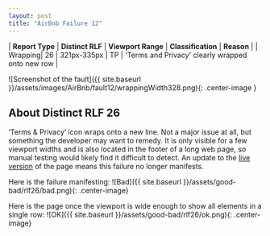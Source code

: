 ```yaml
---
layout: post
title: "AirBnb Failure 12"
---
```

| **Report Type** | **Distinct RLF** | **Viewport Range** | **Classification** | **Reason** |
| Wrapping| 26 | 321px-335px | TP | 'Terms and Privacy' clearly wrapped onto new row | 

![Screenshot of the fault]({{ site.baseurl }}/assets/images/AirBnb/fault12/wrappingWidth328.png){: .center-image }

## About Distinct RLF 26

‘Terms & Privacy’ icon wraps onto a new line. Not a major issue at all, but something the developer may want to remedy. It is only visible for a few viewport widths and is also located in the footer of a long web page, so manual testing would likely find it difficult to detect. An update to the [live version](http://airbnb.com) of the page means this failure no longer manifests.

Here is the failure manifesting:
![Bad]({{ site.baseurl }}/assets/good-bad/rlf26/bad.png){: .center-image}

Here is the page once the viewport is wide enough to show all elements in a single row:
![OK]({{ site.baseurl }}/assets/good-bad/rlf26/ok.png){: .center-image}
